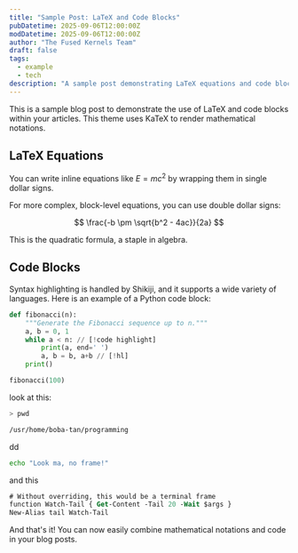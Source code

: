```yaml
---
title: "Sample Post: LaTeX and Code Blocks"
pubDatetime: 2025-09-06T12:00:00Z
modDatetime: 2025-09-06T12:00:00Z
author: "The Fused Kernels Team"
draft: false
tags:
  - example
  - tech
description: "A sample post demonstrating LaTeX equations and code blocks in Astro."
---
```


This is a sample blog post to demonstrate the use of LaTeX and code blocks within your articles. This theme uses KaTeX to render mathematical notations.

## LaTeX Equations

You can write inline equations like $E = mc^2$ by wrapping them in single dollar signs.

For more complex, block-level equations, you can use double dollar signs:

$$
\frac{-b \pm \sqrt{b^2 - 4ac}}{2a}
$$

This is the quadratic formula, a staple in algebra.

## Code Blocks

Syntax highlighting is handled by Shikiji, and it supports a wide variety of languages. Here is an example of a Python code block:

```python frame="terminal" title="src/my-test-file.js"
def fibonacci(n):
    """Generate the Fibonacci sequence up to n."""
    a, b = 0, 1
    while a < n: // [!code highlight]
        print(a, end=' ')
        a, b = b, a+b // [!hl]
    print()

fibonacci(100)
```

look at this:

```bash withOutput
> pwd

/usr/home/boba-tan/programming
```
dd


```sh frame="none"
echo "Look ma, no frame!"
```
and this

```ps frame="code" title="PowerShell Profile.ps1"
# Without overriding, this would be a terminal frame
function Watch-Tail { Get-Content -Tail 20 -Wait $args }
New-Alias tail Watch-Tail
```

And that's it! You can now easily combine mathematical notations and code in your blog posts.

